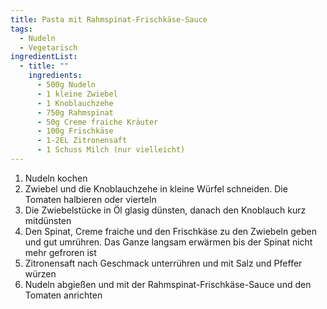 ```yaml
---
title: Pasta mit Rahmspinat-Frischkäse-Sauce
tags:
  - Nudeln
  - Vegetarisch
ingredientList:
  - title: ""
    ingredients:
      - 500g Nudeln
      - 1 kleine Zwiebel
      - 1 Knoblauchzehe
      - 750g Rahmspinat
      - 50g Creme fraiche Kräuter
      - 100g Frischkäse
      - 1-2EL Zitronensaft
      - 1 Schuss Milch (nur vielleicht)
---
```


1. Nudeln kochen
2. Zwiebel und die Knoblauchzehe in kleine Würfel schneiden. Die Tomaten
   halbieren oder vierteln
3. Die Zwiebelstücke in Öl glasig dünsten, danach den Knoblauch kurz mitdünsten
4. Den Spinat, Creme fraiche und den Frischkäse zu den Zwiebeln geben und gut
   umrühren. Das Ganze langsam erwärmen bis der Spinat nicht mehr gefroren ist
5. Zitronensaft nach Geschmack unterrühren und mit Salz und Pfeffer würzen
6. Nudeln abgießen und mit der Rahmspinat-Frischkäse-Sauce und den Tomaten
   anrichten
